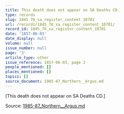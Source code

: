 ```yaml
---
title: This death does not appear on SA Deaths CD.
type: records
slug: 1845_76_sa_register_content_10701
url: /records/1845_76_sa_register_content_10701/
record_id: 1845_76_sa_register_content_10701
date: '1857-06-03'
date_display: null
volume: null
issue_number: null
page: '3'
article_type: other
issue_reference: 1857-06-03, page 3
people_mentioned: []
places_mentioned: []
topics: []
source_document: 1985-87_Northern__Argus.md
---
```


[This death does not appear on SA Deaths CD.]

Source: [1985-87_Northern__Argus.md](/downloads/markdown/1985-87_Northern__Argus.md)

